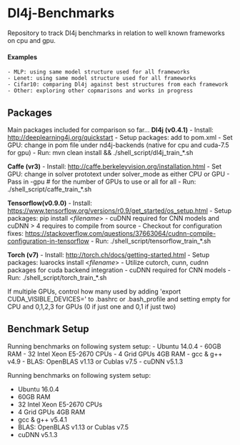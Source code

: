 # Dl4j-Benchmarks

Repository to track Dl4j benchmarks in relation to well known frameworks on cpu and gpu.   

#### Examples
    - MLP: using same model structure used for all frameworks
    - Lenet: using same model structure used for all frameworks
    - Cifar10: comparing Dl4j against best structures from each framework 
    - Other: exploring other copmarisons and works in progress


## Packages
Main packages included for comparison so far...
**Dl4j (v0.4.1)**
    - Install: http://deeplearning4j.org/quickstart
    - Setup packages: add to pom.xml
    - Set GPU: change in pom file under nd4j-backends (native for cpu and cuda-7.5 for gpu) 
    - Run: mvn clean install && ./shell_script/dl4j_train_*.sh

**Caffe (vr3)**
    - Install: http://caffe.berkeleyvision.org/installation.html
    - Set GPU: change in solver prototext under solver_mode as either CPU or GPU
    - Pass in -gpu # for the number of GPUs to use or all for all
    - Run: ./shell_script/caffe_train_*.sh

**Tensorflow(v0.9.0)**
    - Install: https://www.tensorflow.org/versions/r0.9/get_started/os_setup.html
    - Setup packages: pip install \<*filename*>
    - cuDNN required for CNN models and cuDNN > 4 requires to compile from source
    - Checkout for configuration fixes: https://stackoverflow.com/questions/37663064/cudnn-compile-configuration-in-tensorflow
    - Run: ./shell_script/tensorflow_train_*.sh

**Torch (v7)**
    - Install: http://torch.ch/docs/getting-started.html 
    - Setup packages: luarocks install \<*filename*>
    - Utilize cutorch, cunn, cudnn packages for cuda backend integration 
    - cuDNN required for CNN models
    - Run: ./shell_script/torch_train_*.sh

If multiple GPUs, control how many used by adding 'export CUDA_VISIBLE_DEVICES=' to .bashrc or .bash_profile and setting empty for CPU and 0,1,2,3 for GPUs (0 if just one and 0,1 if just two) 
    
## Benchmark Setup 
Running benchmarks on following system setup:
    - Ubuntu 14.0.4
    - 60GB RAM 
    - 32 Intel Xeon E5-2670 CPUs
    - 4 Grid GPUs 4GB RAM
    - gcc & g++ v4.9
    - BLAS: OpenBLAS v1.13 or Cublas v7.5
    - cuDNN v5.1.3
  
Running benchmarks on following system setup:
  - Ubuntu 16.0.4
  - 60GB RAM 
  - 32 Intel Xeon E5-2670 CPUs
  - 4 Grid GPUs 4GB RAM
  - gcc & g++ v5.4.1
  - BLAS: OpenBLAS v1.13 or Cublas v7.5
  - cuDNN v5.1.3